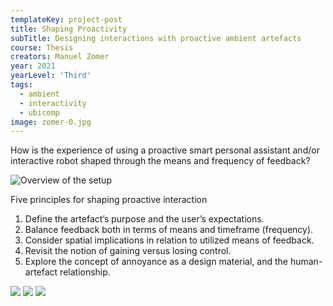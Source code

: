 ```yaml
---
templateKey: project-post
title: Shaping Proactivity
subTitle: Designing interactions with proactive ambient artefacts
course: Thesis
creators: Manuel Zomer
year: 2021
yearLevel: 'Third'
tags:
  - ambient
  - interactivity
  - ubicomp
image: zomer-0.jpg
---
```


How is the experience of using a proactive smart personal assistant and/or interactive robot shaped through the means and frequency of feedback?

<MauVideo id="0_nrm4qbyd" />

![Overview of the setup](images/zomer-1.jpg)

Five principles for shaping proactive interaction

1. Define the artefact’s purpose and the user’s expectations. 
2. Balance feedback both in terms of means and timeframe (frequency).
3. Consider spatial implications in relation to utilized means of feedback.
4. Revisit the notion of gaining versus losing 
control.
5. Explore the concept of annoyance as a design 
material, and the human-artefact relationship.


<ImageSet>

![](/images/zomer-2.jpg)
![](/images/zomer-3.jpg)
![](/images/zomer-4.jpg)

</ImageSet>
